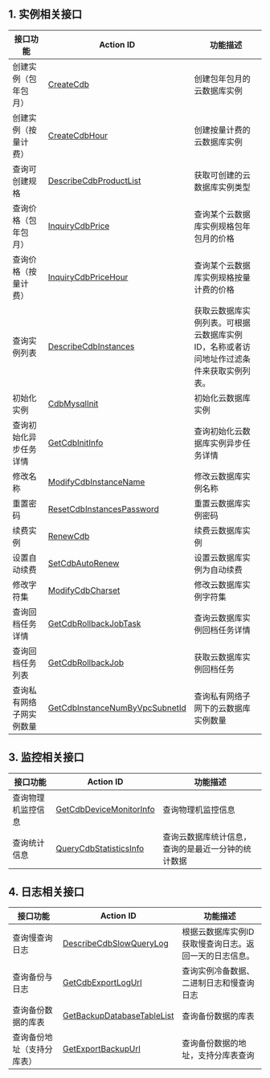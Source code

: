 ## 1. 实例相关接口

| 接口功能 | Action ID | 功能描述 | 
|---------|---------|---------|
| 创建实例（包年包月）| [CreateCdb](/doc/api/253/1334) | 创建包年包月的云数据库实例 |
| 创建实例（按量计费）| [CreateCdbHour](/doc/api/253/5175) | 创建按量计费的云数据库实例 |
| 查询可创建规格 | [DescribeCdbProductList](/doc/api/253/1333) | 获取可创建的云数据库实例类型 |
| 查询价格（包年包月）| [InquiryCdbPrice](/doc/api/253/1332) | 查询某个云数据库实例规格包年包月的价格 |
| 查询价格（按量计费）| [InquiryCdbPriceHour](/doc/api/253/5176) | 查询某个云数据库实例规格按量计费的价格 |
| 查询实例列表 | [ DescribeCdbInstances](/doc/api/253/1266) | 获取云数据库实例列表。可根据云数据库实例ID，名称或者访问地址作过滤条件来获取实例列表。|
| 初始化实例 | [CdbMysqlInit](/doc/api/253/5335) | 初始化云数据库实例 |
| 查询初始化异步任务详情 | [GetCdbInitInfo](/doc/api/253/5334) | 查询初始化云数据库实例异步任务详情 |
| 修改名称 | [ModifyCdbInstanceName](/doc/api/253/1270) | 修改云数据库实例名称 |
| 重置密码 | [ResetCdbInstancesPassword](/doc/api/253/1271) | 重置云数据库实例密码 |
| 续费实例 | [RenewCdb](/doc/api/253/1331) | 续费云数据库实例 |
| 设置自动续费 |[SetCdbAutoRenew](/doc/api/253/4112)| 设置云数据库实例为自动续费 |
| 修改字符集 | [ModifyCdbCharset](/doc/api/253/4113) | 修改云数据库实例字符集 |
| 查询回档任务详情 |[GetCdbRollbackJobTask](/doc/api/253/4114)| 查询云数据库实例回档任务详情 |
| 查询回档任务列表 |[GetCdbRollbackJob](/doc/api/253/4115)| 获取云数据库实例回档任务 |
| 查询私有网络子网实例数量 | [GetCdbInstanceNumByVpcSubnetId](/doc/api/253/5440) | 查询私有网络子网下的云数据库实例数量 |

## 3. 监控相关接口

| 接口功能 | Action ID | 功能描述 | 
|---------|---------|---------|
| 查询物理机监控信息 |[GetCdbDeviceMonitorInfo](/doc/api/253/4687)| 查询物理机监控信息 |
| 查询统计信息 | [QueryCdbStatisticsInfo](/doc/api/253/4688) | 查询云数据库统计信息，查询的是最近一分钟的统计数据 |

## 4. 日志相关接口

| 接口功能 | Action ID | 功能描述 | 
|---------|---------|---------|
| 查询慢查询日志 | [DescribeCdbSlowQueryLog](/doc/api/253/4690) | 根据云数据库实例ID获取慢查询日志。返回一天的日志信息。|
| 查询备份与日志 |[GetCdbExportLogUrl](/doc/api/253/4691)| 查询实例冷备数据、二进制日志和慢查询日志 |
| 查询备份数据的库表 |[GetBackupDatabaseTableList](/doc/api/253/5105)| 查询备份数据的库表 |
| 查询备份地址（支持分库表） |[GetExportBackupUrl](/doc/api/253/5125)| 查询备份数据的地址，支持分库表查询 |